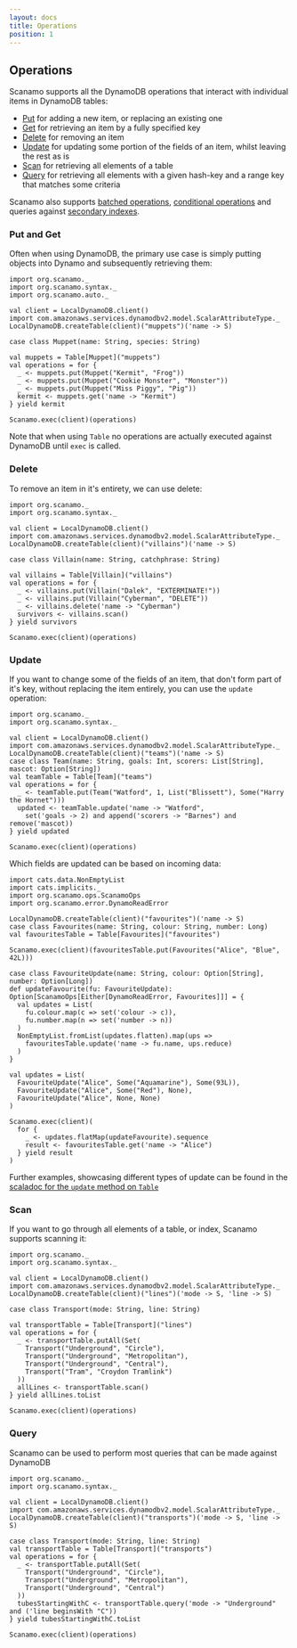 ```yaml
---
layout: docs
title: Operations 
position: 1
---
```


## Operations

Scanamo supports all the DynamoDB operations that interact with individual items in DynamoDB tables:

 * [Put](#put-and-get) for adding a new item, or replacing an existing one
 * [Get](#put-and-get) for retrieving an item by a fully specified key
 * [Delete](#delete) for removing an item
 * [Update](#update) for updating some portion of the fields of an item, whilst leaving the rest 
 as is
 * [Scan](#scan) for retrieving all elements of a table
 * [Query](#query) for retrieving all elements with a given hash-key and a range key that matches
 some criteria
 
Scanamo also supports [batched operations](batch-operations.html), [conditional operations](conditional-operations.html) 
and queries against [secondary indexes](using-indexes.html).
 
### Put and Get

Often when using DynamoDB, the primary use case is simply putting objects into 
Dynamo and subsequently retrieving them:

```tut:silent
import org.scanamo._
import org.scanamo.syntax._
import org.scanamo.auto._

val client = LocalDynamoDB.client()
import com.amazonaws.services.dynamodbv2.model.ScalarAttributeType._
LocalDynamoDB.createTable(client)("muppets")('name -> S)

case class Muppet(name: String, species: String)
```
```tut:book
val muppets = Table[Muppet]("muppets")
val operations = for {
  _ <- muppets.put(Muppet("Kermit", "Frog"))
  _ <- muppets.put(Muppet("Cookie Monster", "Monster"))
  _ <- muppets.put(Muppet("Miss Piggy", "Pig"))
  kermit <- muppets.get('name -> "Kermit")
} yield kermit
     
Scanamo.exec(client)(operations)
```

Note that when using `Table` no operations are actually executed against DynamoDB until `exec` is called. 

### Delete

To remove an item in it's entirety, we can use delete:

```tut:silent
import org.scanamo._
import org.scanamo.syntax._

val client = LocalDynamoDB.client()
import com.amazonaws.services.dynamodbv2.model.ScalarAttributeType._
LocalDynamoDB.createTable(client)("villains")('name -> S)

case class Villain(name: String, catchphrase: String)
```
```tut:book
val villains = Table[Villain]("villains")
val operations = for {
  _ <- villains.put(Villain("Dalek", "EXTERMINATE!"))
  _ <- villains.put(Villain("Cyberman", "DELETE"))
  _ <- villains.delete('name -> "Cyberman")
  survivors <- villains.scan()
} yield survivors
     
Scanamo.exec(client)(operations)
```

### Update

If you want to change some of the fields of an item, that don't form part of it's key,
 without replacing the item entirely, you can use the `update` operation:

```tut:silent
import org.scanamo._
import org.scanamo.syntax._

val client = LocalDynamoDB.client()
import com.amazonaws.services.dynamodbv2.model.ScalarAttributeType._
LocalDynamoDB.createTable(client)("teams")('name -> S)
case class Team(name: String, goals: Int, scorers: List[String], mascot: Option[String])
val teamTable = Table[Team]("teams")
val operations = for {
  _ <- teamTable.put(Team("Watford", 1, List("Blissett"), Some("Harry the Hornet")))
  updated <- teamTable.update('name -> "Watford", 
    set('goals -> 2) and append('scorers -> "Barnes") and remove('mascot))
} yield updated
```
```tut:book
Scanamo.exec(client)(operations)
```

Which fields are updated can be based on incoming data:

```tut:silent
import cats.data.NonEmptyList
import cats.implicits._
import org.scanamo.ops.ScanamoOps
import org.scanamo.error.DynamoReadError

LocalDynamoDB.createTable(client)("favourites")('name -> S)
case class Favourites(name: String, colour: String, number: Long)
val favouritesTable = Table[Favourites]("favourites")

Scanamo.exec(client)(favouritesTable.put(Favourites("Alice", "Blue", 42L)))

case class FavouriteUpdate(name: String, colour: Option[String], number: Option[Long])
def updateFavourite(fu: FavouriteUpdate): Option[ScanamoOps[Either[DynamoReadError, Favourites]]] = {
  val updates = List(
    fu.colour.map(c => set('colour -> c)), 
    fu.number.map(n => set('number -> n))
  )
  NonEmptyList.fromList(updates.flatten).map(ups =>
    favouritesTable.update('name -> fu.name, ups.reduce)
  )
}
```
```tut:book
val updates = List(
  FavouriteUpdate("Alice", Some("Aquamarine"), Some(93L)),
  FavouriteUpdate("Alice", Some("Red"), None),
  FavouriteUpdate("Alice", None, None)
)

Scanamo.exec(client)(
  for {
    _ <- updates.flatMap(updateFavourite).sequence
    result <- favouritesTable.get('name -> "Alice")
  } yield result
)

```

Further examples, showcasing different types of update can be found in the 
[scaladoc for the `update` method on `Table`](/latest/api/org/scanamo/Table.html#update(key:org.scanamo.query.UniqueKey[_],expression:org.scanamo.update.UpdateExpression):org.scanamo.ops.ScanamoOps[Either[org.scanamo.error.DynamoReadError,V]])

### Scan

If you want to go through all elements of a table, or index, Scanamo 
supports scanning it:

```tut:silent
import org.scanamo._
import org.scanamo.syntax._

val client = LocalDynamoDB.client()
import com.amazonaws.services.dynamodbv2.model.ScalarAttributeType._
LocalDynamoDB.createTable(client)("lines")('mode -> S, 'line -> S)

case class Transport(mode: String, line: String)
```
```tut:book
val transportTable = Table[Transport]("lines")
val operations = for {
  _ <- transportTable.putAll(Set(
    Transport("Underground", "Circle"),
    Transport("Underground", "Metropolitan"),
    Transport("Underground", "Central"),
    Transport("Tram", "Croydon Tramlink")
  ))
  allLines <- transportTable.scan()
} yield allLines.toList

Scanamo.exec(client)(operations)
```

### Query

Scanamo can be used to perform most queries that can be made against DynamoDB

```tut:silent
import org.scanamo._
import org.scanamo.syntax._

val client = LocalDynamoDB.client()
import com.amazonaws.services.dynamodbv2.model.ScalarAttributeType._
LocalDynamoDB.createTable(client)("transports")('mode -> S, 'line -> S)

case class Transport(mode: String, line: String)
val transportTable = Table[Transport]("transports")
val operations = for {
  _ <- transportTable.putAll(Set(
    Transport("Underground", "Circle"),
    Transport("Underground", "Metropolitan"),
    Transport("Underground", "Central")
  ))
  tubesStartingWithC <- transportTable.query('mode -> "Underground" and ('line beginsWith "C"))
} yield tubesStartingWithC.toList
```
```tut:book
Scanamo.exec(client)(operations)
```


